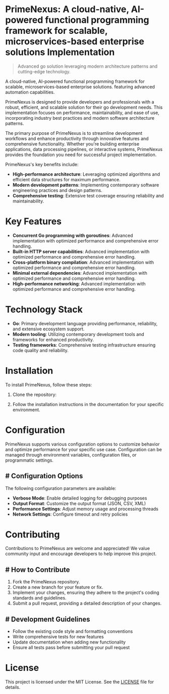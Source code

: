 <!-- fallback_PrimeNexus_20250802084448_98733 -->

# PrimeNexus: A cloud-native, AI-powered functional programming framework for scalable, microservices-based enterprise solutions Implementation
> Advanced go solution leveraging modern architecture patterns and cutting-edge technology.

A cloud-native, AI-powered functional programming framework for scalable, microservices-based enterprise solutions. featuring advanced automation capabilities.

PrimeNexus is designed to provide developers and professionals with a robust, efficient, and scalable solution for their go development needs. This implementation focuses on performance, maintainability, and ease of use, incorporating industry best practices and modern software architecture patterns.

The primary purpose of PrimeNexus is to streamline development workflows and enhance productivity through innovative features and comprehensive functionality. Whether you're building enterprise applications, data processing pipelines, or interactive systems, PrimeNexus provides the foundation you need for successful project implementation.

PrimeNexus's key benefits include:

* **High-performance architecture**: Leveraging optimized algorithms and efficient data structures for maximum performance.
* **Modern development patterns**: Implementing contemporary software engineering practices and design patterns.
* **Comprehensive testing**: Extensive test coverage ensuring reliability and maintainability.

# Key Features

* **Concurrent Go programming with goroutines**: Advanced implementation with optimized performance and comprehensive error handling.
* **Built-in HTTP server capabilities**: Advanced implementation with optimized performance and comprehensive error handling.
* **Cross-platform binary compilation**: Advanced implementation with optimized performance and comprehensive error handling.
* **Minimal external dependencies**: Advanced implementation with optimized performance and comprehensive error handling.
* **High-performance networking**: Advanced implementation with optimized performance and comprehensive error handling.

# Technology Stack

* **Go**: Primary development language providing performance, reliability, and extensive ecosystem support.
* **Modern tooling**: Utilizing contemporary development tools and frameworks for enhanced productivity.
* **Testing frameworks**: Comprehensive testing infrastructure ensuring code quality and reliability.

# Installation

To install PrimeNexus, follow these steps:

1. Clone the repository:


2. Follow the installation instructions in the documentation for your specific environment.

# Configuration

PrimeNexus supports various configuration options to customize behavior and optimize performance for your specific use case. Configuration can be managed through environment variables, configuration files, or programmatic settings.

## # Configuration Options

The following configuration parameters are available:

* **Verbose Mode**: Enable detailed logging for debugging purposes
* **Output Format**: Customize the output format (JSON, CSV, XML)
* **Performance Settings**: Adjust memory usage and processing threads
* **Network Settings**: Configure timeout and retry policies

# Contributing

Contributions to PrimeNexus are welcome and appreciated! We value community input and encourage developers to help improve this project.

## # How to Contribute

1. Fork the PrimeNexus repository.
2. Create a new branch for your feature or fix.
3. Implement your changes, ensuring they adhere to the project's coding standards and guidelines.
4. Submit a pull request, providing a detailed description of your changes.

## # Development Guidelines

* Follow the existing code style and formatting conventions
* Write comprehensive tests for new features
* Update documentation when adding new functionality
* Ensure all tests pass before submitting your pull request

# License

This project is licensed under the MIT License. See the [LICENSE](https://github.com/Muramatsuu/PrimeNexus/blob/main/LICENSE) file for details.

